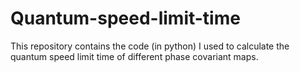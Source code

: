 # Quantum-speed-limit-time
This repository contains the code (in python) I used to calculate the quantum speed limit time of different phase covariant maps. 
